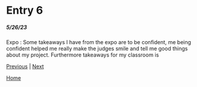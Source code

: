# Entry 6
##### 5/26/23

Expo :
Some takeaways I have from the expo are to be confident, me being confident helped me really make the judges smile and tell me good things about my project. Furthermore takeaways for my classroom is 

[Previous](entry05.md) | [Next](entry07.md)

[Home](../README.md)